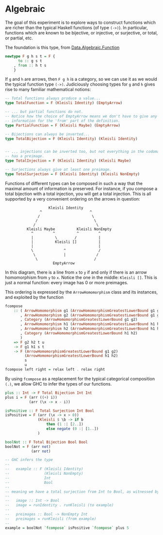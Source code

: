Algebraic
=========

The goal of this experiment is to explore ways to construct functions
which are richer than the typical Haskell functions (of type `(->)`). In
particular, functions which are known to be bijective, or injective, or
surjective, or total, or partial, etc.

The foundation is this type, from [Data.Algebraic.Function](Data/Algebraic/Function.hs)

```Haskell
newtype F g h s t = F {
      to :: g s t
    , from :: h t s
    }
```

If `g` and `h` are arrows, then `F g h` is a category, so we can use it as
we would the typical function type `(->)`. Judiciously choosing types for
`g` and `h` gives rise to many familiar mathematical notions:

```Haskell
-- Total functions always produce a value...
type TotalFunction = F (Kleisli Identity) (EmptyArrow)

-- ... but partial functions do not.
-- Notice how the choice of EmptyArrow means we don't have to give any
-- information for the 'from' part of the definition.
type PartialFunction = F (Kleisli Maybe) (EmptyArrow)

-- Bijections can always be inverted...
type TotalBijection = F (Kleisli Identity) (Kleisli Identity)


-- ... injections can be inverted too, but not everything in the codomain
-- has a preimage.
type TotalInjection = F (Kleisli Identity) (Kleisli Maybe)

-- Surjections always give at least one preimage.
type TotalSurjection = F (Kleisli Identity) (Kleisli NonEmpty)
```

Functions of different types can be composed in such a way that the maximal
amount of information is preserved. For instance, if you compose a total
bijection with a total injection, you will get a total injection. This
is all supported by a very convenient ordering on the arrows in
question:

```
                    Kleisli Identity
                ^                      ^
               /                        \
              /                          \
             /                            \
          Kleisli Maybe          Kleisli NonEmpty
            ^         ^          ^         ^
            |          \        /          |
            |          Kleisli []          |
            |                              |
            \              ^               /
             \             |              /
              \                          /
                      EmptyArrow

```

In this diagram, there is a line from `x` to `y` if and only if there is
an arrow homomorphism from `y` to `x`. Notice the one in the middle:
`Kleisli []`. This is just a normal function: every image has 0 or more
preimages.

This ordering is expressed by the `ArrowHomomorphism` class and its instances,
and exploited by the function

```Haskell
fcompose
    :: ( ArrowHomomorphism g1 (ArrowHomomorphismGreatestLowerBound g1 g2)
       , ArrowHomomorphism g2 (ArrowHomomorphismGreatestLowerBound g1 g2)
       , Category (ArrowHomomorphismGreatestLowerBound g1 g2)
       , ArrowHomomorphism h1 (ArrowHomomorphismGreatestLowerBound h1 h2)
       , ArrowHomomorphism h2 (ArrowHomomorphismGreatestLowerBound h1 h2)
       , Category (ArrowHomomorphismGreatestLowerBound h1 h2)
       )
    => F g2 h2 t u
    -> F g1 h1 s t
    -> F (ArrowHomomorphismGreatestLowerBound g1 g2)
         (ArrowHomomorphismGreatestLowerBound h1 h2)
         s
         u
fcompose left right = relax left . relax right
```

By using `fcompose` as a replacement for the typical categorical composition
`(.)`, we allow GHC to infer the types of our functions.

```Haskell
plus :: Int -> F Total Bijection Int Int
plus i = F (arr ((+) i))
           (arr (\x -> x - i))

isPositive :: F Total Surjection Int Bool
isPositive = F (arr (\x -> x > 0))
               (Kleisli $ \b -> if b
                   then (1 :| [2..])
                   else negate (0 :| [1..])
               )

boolNot :: F Total Bijection Bool Bool
boolNot = F (arr not)
            (arr not)

-- GHC infers the type
--
--   example :: F (Kleisli Identity)
--                (Kleisli NonEmpty)
--                Int
--                Bool
--
-- meaning we have a total surjection from Int to Bool, as witnessed by
--
--   image :: Int -> Bool
--   image = runIdentity . runKleisli (to example)
--
--   preimages :: Bool -> NonEmpty Int
--   preimages = runKleisli (from example)
-- 
example = boolNot `fcompose` isPositive `fcompose` plus 5
```
